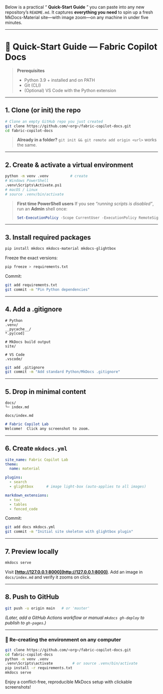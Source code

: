 Below is a practical “ **Quick-Start Guide** ” you can paste into any new repository’s `README.md`.
It captures **everything you need** to spin up a fresh MkDocs-Material site—with image zoom—on any machine in under five minutes.

---

# 🚀 Quick-Start Guide — Fabric Copilot Docs

> **Prerequisites**
>
> * Python 3.9 + installed and on PATH
> * Git (CLI)
> * (Optional) VS Code with the Python extension

---

## 1.  Clone (or init) the repo

```bash
# Clone an empty GitHub repo you just created
git clone https://github.com/<org>/fabric-copilot-docs.git
cd fabric-copilot-docs
```

> **Already in a folder?**
> `git init && git remote add origin <url>` works the same.

---

## 2.  Create & activate a virtual environment

```bash
python -m venv .venv          # create
# Windows PowerShell
.venv\Scripts\Activate.ps1
# macOS / Linux
# source .venv/bin/activate
```

> **First time PowerShell users**
> If you see *“running scripts is disabled”*, run an **Admin** shell once:
>
> ```powershell
> Set-ExecutionPolicy -Scope CurrentUser -ExecutionPolicy RemoteSigned
> ```

---

## 3.  Install required packages

```bash
pip install mkdocs mkdocs-material mkdocs-glightbox
```

Freeze the exact versions:

```bash
pip freeze > requirements.txt
```

Commit:

```bash
git add requirements.txt
git commit -m "Pin Python dependencies"
```

---

## 4.  Add a .gitignore

```gitignore
# Python
.venv/
__pycache__/
*.py[cod]

# MkDocs build output
site/

# VS Code
.vscode/
```

```bash
git add .gitignore
git commit -m "Add standard Python/MkDocs .gitignore"
```

---

## 5.  Drop in minimal content

```
docs/
└─ index.md
```

`docs/index.md`

```md
# Fabric Copilot Lab
Welcome!  Click any screenshot to zoom.
```

---

## 6.  Create `mkdocs.yml`

```yaml
site_name: Fabric Copilot Lab
theme:
  name: material

plugins:
  - search
  - glightbox      # image light-box (auto-applies to all images)

markdown_extensions:
  - toc
  - tables
  - fenced_code
```

Commit:

```bash
git add docs mkdocs.yml
git commit -m "Initial site skeleton with glightbox plugin"
```

---

## 7.  Preview locally

```bash
mkdocs serve
```

Visit **[http://127.0.0.1:8000](http://127.0.0.1:8000)**.
Add an image in `docs/index.md` and verify it zooms on click.

---

## 8.  Push to GitHub

```bash
git push -u origin main   # or 'master'
```

*(Later, add a GitHub Actions workflow or manual `mkdocs gh-deploy` to publish to `gh-pages`.)*

---

### 🔁 Re-creating the environment on any computer

```bash
git clone https://github.com/<org>/fabric-copilot-docs.git
cd fabric-copilot-docs
python -m venv .venv
.venv\Scripts\activate         # or source .venv/bin/activate
pip install -r requirements.txt
mkdocs serve
```

Enjoy a conflict-free, reproducible MkDocs setup with clickable screenshots!
